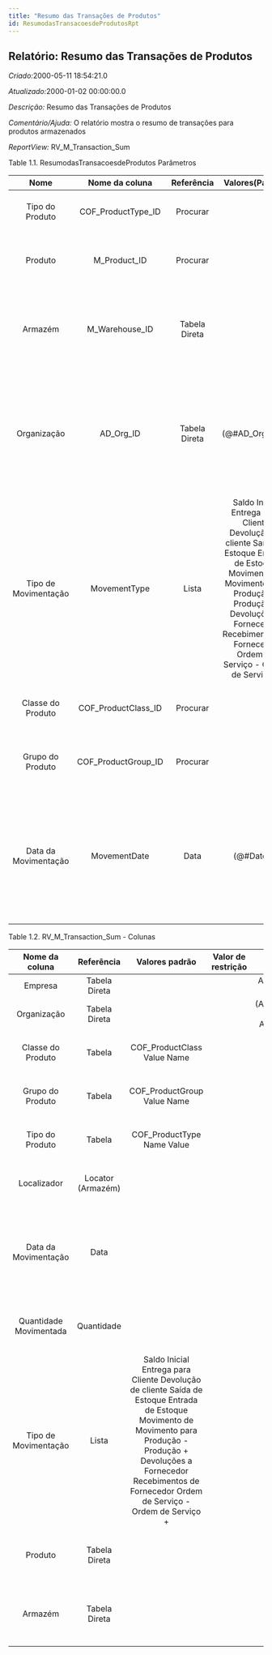 ```yaml
---
title: "Resumo das Transações de Produtos"
id: ResumodasTransacoesdeProdutosRpt
---
```

<div id="d207937e1" class="section chapter">

<div class="titlepage">

<div>

<div>

## Relatório: Resumo das Transações de Produtos

</div>

</div>

</div>

<span class="emphasis"> *Criado:*</span>2000-05-11 18:54:21.0

<span class="emphasis">*Atualizado:*</span>2000-01-02 00:00:00.0

<span class="emphasis"> *Descrição:* </span>Resumo das Transações de
Produtos

<span class="emphasis"> *Comentário/Ajuda:* </span>O relatório mostra o
resumo de transações para produtos armazenados

<span class="emphasis"> *ReportView:* </span>RV\_M\_Transaction\_Sum

<div id="d207937e25" class="table">

<div class="table-title">

Table 1.1. ResumodasTransacoesdeProdutos
Parâmetros

</div>

<div class="table-contents">

|         Nome         |    Nome da coluna     |  Referência   |                                                                                                            Valores(Padrão)                                                                                                             |                                Descrição                                 |                                                                                     Comentário/Ajuda                                                                                      |
| :------------------: | :-------------------: | :-----------: | :------------------------------------------------------------------------------------------------------------------------------------------------------------------------------------------------------------------------------------: | :----------------------------------------------------------------------: | :---------------------------------------------------------------------------------------------------------------------------------------------------------------------------------------: |
|   Tipo do Produto    | COF\_ProductType\_ID  |   Procurar    |                                                                                                                                                                                                                                        |            Coluna de relação com a tabela de tipo de produto             |                                                                                Primary Key : Product Type                                                                                 |
|       Produto        |    M\_Product\_ID     |   Procurar    |                                                                                                                                                                                                                                        |                          Produto, Serviço, Item                          |                                                           Identifica um item que é ou comprado ou vendido por esta organização.                                                           |
|       Armazém        |   M\_Warehouse\_ID    | Tabela Direta |                                                                                                                                                                                                                                        |                 Armazém de estocagem e Ponto de Serviço                  |                                   O "Armazém" identifica um armazém ou local em particular onde os produtos são armazenados ou são prestados serviços.                                    |
|     Organização      |      AD\_Org\_ID      | Tabela Direta |                                                                                                           (@\#AD\_Org\_ID@)                                                                                                            |                Entidade organizacional dentro da Empresa                 |                Uma "Organização" é uma unidade de sua "Empresa" ou "Entidade Legal" - os exemplos são loja, departamento. Você pode compartilhar dados entre organizações.                |
| Tipo de Movimentação |     MovementType      |     Lista     | Saldo Inicial Entrega para Cliente Devolução de cliente Saída de Estoque Entrada de Estoque Movimento de Movimento para Produção - Produção + Devoluções a Fornecedor Recebimentos de Fornecedor Ordem de Serviço - Ordem de Serviço + |                    Método de Movimentação de Estoque                     |                                                 O "Tipo de Movimentação" indica o tipo de movimento (entrada, saída, para produção, etc)                                                  |
|  Classe do Produto   | COF\_ProductClass\_ID |   Procurar    |                                                                                                                                                                                                                                        |           Coluna de relação com a tabela de classe de produto            |                                                                                Primary Key : Product Class                                                                                |
|   Grupo do Produto   | COF\_ProductGroup\_ID |   Procurar    |                                                                                                                                                                                                                                        |            Coluna de relação com a tabela de grupo do produto            |                                                                                Primary Key : Product Group                                                                                |
| Data da Movimentação |     MovementDate      |     Data      |                                                                                                               (@\#Date@)                                                                                                               | Data em que um produto foi movido para dentro ou para fora de um estoque | A "Data de Movimentação" indica a data em que um produto foi movido para dentro ou para fora de um estoque. Este é o resultado de uma movimentação de estoque, de remessa ou recebimento. |

</div>

</div>

  

<div id="d207937e154" class="table">

<div class="table-title">

Table 1.2. RV\_M\_Transaction\_Sum -
Colunas

</div>

<div class="table-contents">

|     Nome da coluna     |    Referência     |                                                                                                             Valores padrão                                                                                                             | Valor de restrição |                Regra de validação                |                    Descrição                    |                                                                  Comentário/Ajuda                                                                  |
| :--------------------: | :---------------: | :------------------------------------------------------------------------------------------------------------------------------------------------------------------------------------------------------------------------------------: | :----------------: | :----------------------------------------------: | :---------------------------------------------: | :------------------------------------------------------------------------------------------------------------------------------------------------: |
|        Empresa         |   Tabela Direta   |                                                                                                                                                                                                                                        |                    |        AD\_Client.AD\_Client\_ID \< \> 0         |                   (ver acima)                   |                                                                    (ver acima)                                                                     |
|      Organização       |   Tabela Direta   |                                                                                                                                                                                                                                        |                    | (AD\_Org.IsSummary='N' OR AD\_Org.AD\_Org\_ID=0) |                   (ver acima)                   |                                                                    (ver acima)                                                                     |
|   Classe do Produto    |      Tabela       |                                                                                                      COF\_ProductClass Value Name                                                                                                      |                    |                                                  |           Primary Key : Product Class           |                                                            Primary Key : Product Class                                                             |
|    Grupo do Produto    |      Tabela       |                                                                                                      COF\_ProductGroup Value Name                                                                                                      |                    |                                                  |           Primary Key : Product Group           |                                                            Primary Key : Product Group                                                             |
|    Tipo do Produto     |      Tabela       |                                                                                                      COF\_ProductType Name Value                                                                                                       |                    |                                                  |           Primary Key : Product Type            |                                                             Primary Key : Product Type                                                             |
|      Localizador       | Locator (Armazém) |                                                                                                                                                                                                                                        |                    |                                                  |                Warehouse Locator                |                                          The Locator indicates where in a Warehouse a product is located.                                          |
|  Data da Movimentação  |       Data        |                                                                                                                                                                                                                                        |                    |                                                  | Date a product was moved in or out of inventory | The Movement Date indicates the date that a product moved in or out of inventory. This is the result of a shipment, receipt or inventory movement. |
| Quantidade Movimentada |    Quantidade     |                                                                                                                                                                                                                                        |                    |                                                  |          Quantity of a product moved.           |                                   The Movement Quantity indicates the quantity of a product that has been moved.                                   |
|  Tipo de Movimentação  |       Lista       | Saldo Inicial Entrega para Cliente Devolução de cliente Saída de Estoque Entrada de Estoque Movimento de Movimento para Produção - Produção + Devoluções a Fornecedor Recebimentos de Fornecedor Ordem de Serviço - Ordem de Serviço + |                    |                                                  |         Method of moving the inventory          |                                   The Movement Type indicates the type of movement (in, out, to production, etc)                                   |
|        Produto         |   Tabela Direta   |                                                                                                                                                                                                                                        |                    |                                                  |             Product, Service, Item              |                                     Identifies an item which is either purchased or sold in this organization.                                     |
|        Armazém         |   Tabela Direta   |                                                                                                                                                                                                                                        |                    |                                                  |       Storage Warehouse and Service Point       |                          The Warehouse identifies a unique Warehouse where products are stored or Services are provided.                           |

</div>

</div>

  

</div>

